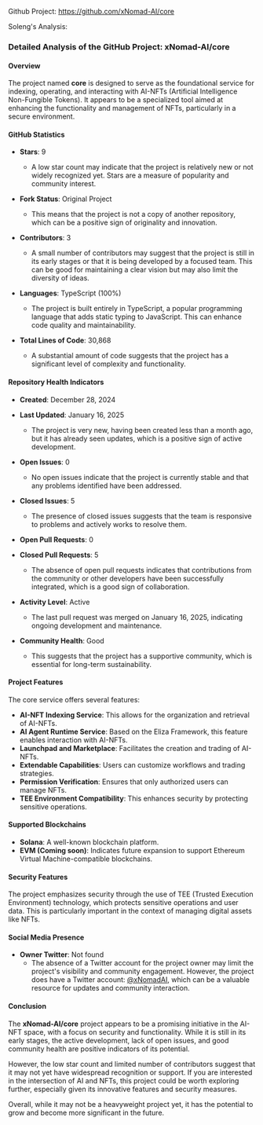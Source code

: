 Github Project: https://github.com/xNomad-AI/core

Soleng's Analysis:

### Detailed Analysis of the GitHub Project: xNomad-AI/core

#### Overview
The project named **core** is designed to serve as the foundational service for indexing, operating, and interacting with AI-NFTs (Artificial Intelligence Non-Fungible Tokens). It appears to be a specialized tool aimed at enhancing the functionality and management of NFTs, particularly in a secure environment.

#### GitHub Statistics
- **Stars**: 9
  - A low star count may indicate that the project is relatively new or not widely recognized yet. Stars are a measure of popularity and community interest.
  
- **Fork Status**: Original Project
  - This means that the project is not a copy of another repository, which can be a positive sign of originality and innovation.

- **Contributors**: 3
  - A small number of contributors may suggest that the project is still in its early stages or that it is being developed by a focused team. This can be good for maintaining a clear vision but may also limit the diversity of ideas.

- **Languages**: TypeScript (100%)
  - The project is built entirely in TypeScript, a popular programming language that adds static typing to JavaScript. This can enhance code quality and maintainability.

- **Total Lines of Code**: 30,868
  - A substantial amount of code suggests that the project has a significant level of complexity and functionality.

#### Repository Health Indicators
- **Created**: December 28, 2024
- **Last Updated**: January 16, 2025
  - The project is very new, having been created less than a month ago, but it has already seen updates, which is a positive sign of active development.

- **Open Issues**: 0
  - No open issues indicate that the project is currently stable and that any problems identified have been addressed.

- **Closed Issues**: 5
  - The presence of closed issues suggests that the team is responsive to problems and actively works to resolve them.

- **Open Pull Requests**: 0
- **Closed Pull Requests**: 5
  - The absence of open pull requests indicates that contributions from the community or other developers have been successfully integrated, which is a good sign of collaboration.

- **Activity Level**: Active
  - The last pull request was merged on January 16, 2025, indicating ongoing development and maintenance.

- **Community Health**: Good
  - This suggests that the project has a supportive community, which is essential for long-term sustainability.

#### Project Features
The core service offers several features:
- **AI-NFT Indexing Service**: This allows for the organization and retrieval of AI-NFTs.
- **AI Agent Runtime Service**: Based on the Eliza Framework, this feature enables interaction with AI-NFTs.
- **Launchpad and Marketplace**: Facilitates the creation and trading of AI-NFTs.
- **Extendable Capabilities**: Users can customize workflows and trading strategies.
- **Permission Verification**: Ensures that only authorized users can manage NFTs.
- **TEE Environment Compatibility**: This enhances security by protecting sensitive operations.

#### Supported Blockchains
- **Solana**: A well-known blockchain platform.
- **EVM (Coming soon)**: Indicates future expansion to support Ethereum Virtual Machine-compatible blockchains.

#### Security Features
The project emphasizes security through the use of TEE (Trusted Execution Environment) technology, which protects sensitive operations and user data. This is particularly important in the context of managing digital assets like NFTs.

#### Social Media Presence
- **Owner Twitter**: Not found
  - The absence of a Twitter account for the project owner may limit the project's visibility and community engagement. However, the project does have a Twitter account: [@xNomadAI](https://x.com/xNomadAI), which can be a valuable resource for updates and community interaction.

#### Conclusion
The **xNomad-AI/core** project appears to be a promising initiative in the AI-NFT space, with a focus on security and functionality. While it is still in its early stages, the active development, lack of open issues, and good community health are positive indicators of its potential. 

However, the low star count and limited number of contributors suggest that it may not yet have widespread recognition or support. If you are interested in the intersection of AI and NFTs, this project could be worth exploring further, especially given its innovative features and security measures. 

Overall, while it may not be a heavyweight project yet, it has the potential to grow and become more significant in the future.
